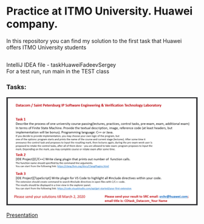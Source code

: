 # Practice at ITMO University. Huawei company.

In this repository you can find my solution to the first task that Huawei offers ITMO University students  

##
IntelliJ IDEA file - taskHuaweiFadeevSergey  
For a test run, run main in the TEST class  

### Tasks:
![Image alt](https://github.com/FadeevSergey/Huawei_CDtask_Datacom/blob/master/Images/Task_1.png)

[Presentation](https://github.com/FadeevSergey/Huawei_CDtask_Datacom/blob/master/Presentation.pdf)

